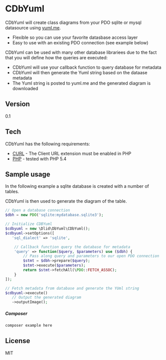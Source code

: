 CDbYuml
=========

CDbYuml will create class diagrams from your PDO sqlite or mysql datasource using [yuml.me](yuml.me).

  - Flexible so you can use your favorite datasbase access layer
  - Easy to use with an existing PDO connection (see example below)

CDbYuml can be used with many other database librariees due to the fact that you will define how the queries are executed:

 - CDbYuml will use your callback function to query database for metadata
 - CDbYuml will then generate the Yuml string based on the dataase metadata
 - The Yuml string is posted to yuml.me and the generated diagram is downloaded

Version
----

0.1

Tech
-----------

CDbYuml has the following requirements: 

* [CURL] - The Client URL extension must be enabled in PHP
* [PHP] - tested with PHP 5.4

Sample usage
--------------
In the following example a sqlite database is created with a number of tables.

CDbYuml is then used to generate the diagram of the table.

```php
// Open a database connection
$dbh = new PDO('sqlite:mydatabase.sqlite3');

// Initialize CDBYuml
$cdbyuml = new \Dlid\DbYuml\CDbYuml();
$cdbyuml->setOptions([
   'sql_dialect' => 'sqlite',

    // Callback function query the database for metadata
    'query' => function($query, $parameters) use ($dbh) {
        // Pass along query and parameters to our open PDO connection
        $stmt = $dbh->prepare($query);
        $stmt->execute($parameters);
        return $stmt->fetchAll(\PDO::FETCH_ASSOC);
    }
]);

// Fetch metadata from database and generate the YUml string
$cdbyuml->execute()
   // Output the generated diagram
   ->outputImage();


```

##### Composer

```sh
composer example here
```


License
----

MIT


[CURL]:http://php.net/manual/en/book.curl.php
[PHP]:http://php.net

